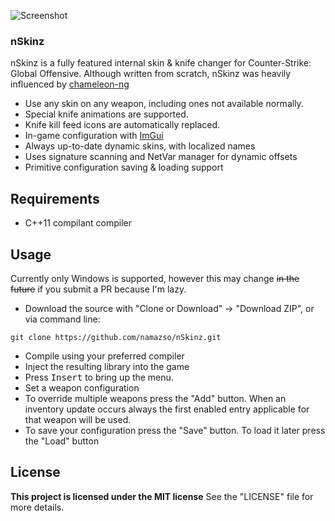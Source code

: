 ![Screenshot](https://puu.sh/vw4Pk/fda5d8f17e.png)

### nSkinz

nSkinz is a fully featured internal skin & knife changer for Counter-Strike: Global Offensive. Although written from scratch, nSkinz was heavily influenced by [chameleon-ng](https://github.com/emskye96/chameleon-ng)

* Use any skin on any weapon, including ones not available normally.
* Special knife animations are supported.
* Knife kill feed icons are automatically replaced.
* In-game configuration with [ImGui](https://github.com/ocornut/imgui)
* Always up-to-date dynamic skins, with localized names
* Uses signature scanning and NetVar manager for dynamic offsets
* Primitive configuration saving & loading support

## Requirements

* C++11 compilant compiler

## Usage

Currently only Windows is supported, however this may change ~~in the future~~ if you submit a PR because I'm lazy.

* Download the source with "Clone or Download" -> "Download ZIP", or via command line:
```
git clone https://github.com/namazso/nSkinz.git
```
* Compile using your preferred compiler
* Inject the resulting library into the game
* Press <kbd>Insert</kbd> to bring up the menu.
* Set a weapon configuration
* To override multiple weapons press the "Add" button. When an inventory update occurs always the first enabled entry applicable for that weapon will be used.
* To save your configuration press the "Save" button. To load it later press the "Load" button

## License

**This project is licensed under the MIT license**
See the "LICENSE" file for more details.